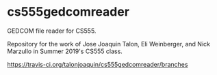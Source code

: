 # cs555gedcomreader
GEDCOM file reader for CS555.

Repository for the work of Jose Joaquin Talon, Eli Weinberger, and Nick Marzullo in Summer 2019's CS555 class.

https://travis-ci.org/talonjoaquin/cs555gedcomreader/branches
